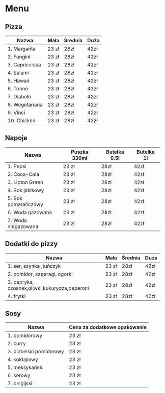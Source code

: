# Menu

## Pizza
| Nazwa | Mała | Średnia | Duża |
|-------|------|---------|------|
| 1. Margarita | 23 zł | 28zł | 42zł|
| 2. Fungini | 23 zł | 28zł | 42zł|
| 3. Capricciosa | 23 zł | 28zł | 42zł|
| 4. Salami | 23 zł | 28zł | 42zł|
| 5. Hawaii | 23 zł | 28zł | 42zł|
| 6. Tonno | 23 zł | 28zł | 42zł|
| 7. Diabolo | 23 zł | 28zł | 42zł|
| 8. Wegetariana | 23 zł | 28zł | 42zł|
| 9. Vinci | 23 zł | 28zł | 42zł|
| 10. Chicken | 23 zł | 28zł | 42zł|

## Napoje

| Nazwa | Puszka 330ml | Butelka 0.5l | Butelka 1l |
|-------|------|---------|------|
| 1. Pepsi | 23 zł | 28zł | 42zł|
| 2. Coca-Cola | 23 zł | 28zł | 42zł|
| 3. Lipton Green | 23 zł | 28zł | 42zł|
| 4. Sok jabłkowy | 23 zł | 28zł | 42zł|
| 5. Sok pomarańczowy | 23 zł | 28zł | 42zł|
| 6. Woda gazowana | 23 zł | 28zł | 42zł|
| 7. Woda niegazowana | 23 zł | 28zł | 42zł|

## Dodatki do pizzy

| Nazwa | Mała | Średnia | Duża |
|-------|------|---------|------|
| 1. ser, szynka ,tuńczyk | 23 zł | 28zł | 42zł|
| 2. pomidor, szparagi, ogorki  | 23 zł | 28zł | 42zł|
| 3. papryka, czosnek,oliwki,kukurydza,peperoni | 23 zł | 28zł | 42zł|
| 4. frytki | 23 zł | 28zł | 42zł|




## Sosy

| Nazwa | Cena za dodatkowe opakowanie  | 
|-------|------|
| 1. pomidorowy | 23 zł |
| 2. curry | 23 zł |
| 3. diabelski pomidorowy | 23 zł |
| 4. koktajlowy | 23 zł |
| 5. meksykański | 23 zł |
| 6. serowy | 23 zł |
| 7. belgijski | 23 zł |

